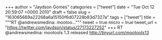 
+++
author = "Jaydson Gomes"
categories = ["tweet"]
date = "Tue Oct 12 20:59:07 +0000 2010"
draft = false
slug = "163065669a22268a6a15150f6d07228b83d7327a"
tags = ["tweet"]
title = """RT @andrewsmedina: mootoo..."""
tweet = true
micro = true
tweet_url = "https://twitter.com/jaydson/status/27173227252"
+++
RT @andrewsmedina: mootools 1.3 released http://tinyurl.com/mootools13
